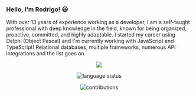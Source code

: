 ### Hello, I'm Rodrigo! 😃

With over 13 years of experience working as a developer, I am a self-taught professional with deep knowledge in the field, known for being organized, proactive, committed, and highly adaptable. 
I started my career using Delphi (Object Pascal) and I'm currently working with JavaScript and TypeScript! Relational databases, multiple frameworks, numerous API integrations and the list goes on.

<p align="center">
  <a href="https://skillicons.dev">
    <img src="https://skillicons.dev/icons?i=js,ts,nodejs,html,css,vue,tailwind,graphql,prisma,postgresql,delphi" />
  </a>
</p>

<p align="center">
  <img align="center" src="https://github-readme-stats.vercel.app/api/top-langs?username=rodrigovk&show_icons=true&locale=en&layout=compact" alt="language status" />
</p>

<p align="center">
  <img align="center" src="https://github-readme-streak-stats.herokuapp.com/?user=rodrigovk&" alt="contributions" />
</p>
